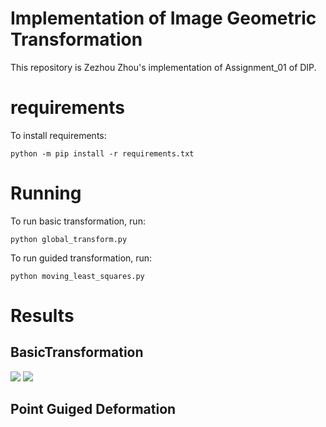 # Implementation of Image Geometric Transformation
This repository is Zezhou Zhou's implementation of Assignment_01 of DIP.

# requirements
To install requirements:
```
python -m pip install -r requirements.txt
```
# Running
To run basic transformation, run:
```
python global_transform.py
```
To run guided transformation, run:
```
python moving_least_squares.py
```
# Results
## BasicTransformation
![](https://github.com/ParanoidAndroid-678/DIP-01_ImageWarping/image/transform/01.png)
![](https://github.com/ParanoidAndroid-678/DIP-01_ImageWarping/image/transform/03.png)
## Point Guiged Deformation

